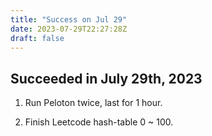 ```yaml
---
title: "Success on Jul 29"
date: 2023-07-29T22:27:28Z
draft: false
---
```

## Succeeded in July 29th, 2023

1. Run Peloton twice, last for 1 hour.

1. Finish Leetcode hash-table 0 ~ 100.